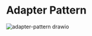 # Adapter Pattern
![adapter-pattern drawio](https://user-images.githubusercontent.com/22806253/192146824-12f51187-83fd-4a46-b8cf-e171aec1fcd8.png)
